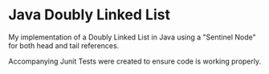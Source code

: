 # Java Doubly Linked List 

My implementation of a Doubly Linked List in Java using a "Sentinel Node" for both head and tail references.

Accompanying Junit Tests were created to ensure code is working properly.
